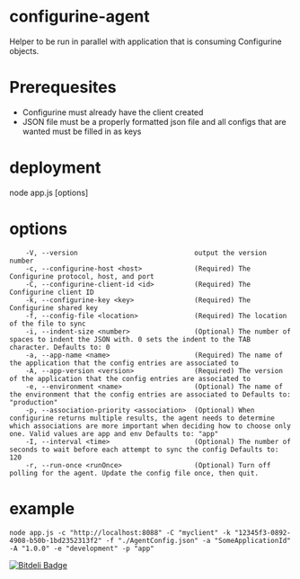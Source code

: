 # configurine-agent

Helper to be run in parallel with application that is consuming Configurine objects.  

# Prerequesites

  * Configurine must already have the client created
  * JSON file must be a properly formatted json file and all configs that are wanted must be filled in as keys


# deployment

node app.js [options]

# options
```
    -V, --version                             output the version number
    -c, --configurine-host <host>             (Required) The Configurine protocol, host, and port
    -C, --configurine-client-id <id>          (Required) The Configurine client ID
    -k, --configurine-key <key>               (Required) The Configurine shared key
    -f, --config-file <location>              (Required) The location of the file to sync
    -i, --indent-size <number>                (Optional) The number of spaces to indent the JSON with. 0 sets the indent to the TAB character. Defaults to: 0
    -a, --app-name <name>                     (Required) The name of the application that the config entries are associated to
    -A, --app-version <version>               (Required) The version of the application that the config entries are associated to
    -e, --environment <name>                  (Optional) The name of the environment that the config entries are associated to Defaults to: "production"
    -p, --association-priority <association>  (Optional) When configurine returns multiple results, the agent needs to determine which associations are more important when deciding how to choose only one. Valid values are app and env Defaults to: "app"
    -I, --interval <time>                     (Optional) The number of seconds to wait before each attempt to sync the config Defaults to: 120
    -r, --run-once <runOnce>                  (Optional) Turn off polling for the agent. Update the config file once, then quit.

```

# example

```
node app.js -c "http://localhost:8088" -C "myclient" -k "12345f3-0892-4908-b50b-1bd2352313f2" -f "./AgentConfig.json" -a "SomeApplicationId" -A "1.0.0" -e "development" -p "app" 
```




[![Bitdeli Badge](https://d2weczhvl823v0.cloudfront.net/mac-/configurine-agent/trend.png)](https://bitdeli.com/free "Bitdeli Badge")

